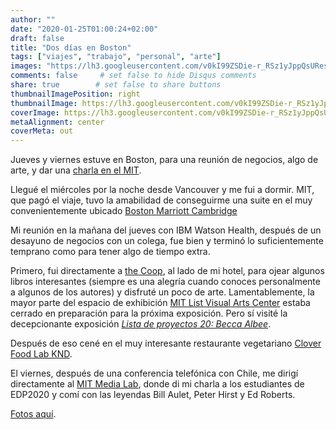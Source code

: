 ```yaml
---
author: ""
date: "2020-01-25T01:00:24+02:00"
draft: false
title: "Dos días en Boston"
tags: ["viajes", "trabajo", "personal", "arte"]
images: "https://lh3.googleusercontent.com/v0kI99ZSDie-r_RSz1yJppQsUResCg6wLHaSDvWV4-ciB0C6z525wVLQE8EzanG1RvLi0IrP-pg98LtKa6XcLW0WgnJzgMJ0Lq9pnolH9XtQlyGT0e3-6CbclavUSzEvEA1c9sKyPfk=w1920-h1080"
comments: false     # set false to hide Disqus comments
share: true        # set false to share buttons
thumbnailImagePosition: right
thumbnailImage: https://lh3.googleusercontent.com/v0kI99ZSDie-r_RSz1yJppQsUResCg6wLHaSDvWV4-ciB0C6z525wVLQE8EzanG1RvLi0IrP-pg98LtKa6XcLW0WgnJzgMJ0Lq9pnolH9XtQlyGT0e3-6CbclavUSzEvEA1c9sKyPfk=w1920-h1080
coverImage: https://lh3.googleusercontent.com/v0kI99ZSDie-r_RSz1yJppQsUResCg6wLHaSDvWV4-ciB0C6z525wVLQE8EzanG1RvLi0IrP-pg98LtKa6XcLW0WgnJzgMJ0Lq9pnolH9XtQlyGT0e3-6CbclavUSzEvEA1c9sKyPfk=w1920-h1080
metaAlignment: center
coverMeta: out
---
```


Jueves y viernes estuve en Boston, para una reunión de negocios, algo de arte, y dar una [charla en el MIT](https://blog.cortell.net/2020/01/my-talk-at-mit/).

<!--more-->

Llegué el miércoles por la noche desde Vancouver y me fui a dormir. MIT, que pagó el viaje, tuvo la amabilidad de conseguirme una suite en el muy convenientemente ubicado [Boston Marriott Cambridge](https://www.marriott.com/hotels/travel/boscb-boston-marriott-cambridge/ )

Mi reunión en la mañana del jueves con IBM Watson Health, después de un desayuno de negocios con un colega, fue bien y terminó lo suficientemente temprano como para tener algo de tiempo extra.

Primero, fui directamente a [the Coop](https://store.thecoop.com/mit/), al lado de mi hotel, para ojear algunos libros interesantes (siempre es una alegría cuando conoces personalmente a algunos de los autores) y disfruté un poco de arte. Lamentablemente, la mayor parte del espacio de exhibición [MIT List Visual Arts Center](https://listart.mit.edu) estaba cerrado en preparación para la próxima exposición. Pero sí visité la  decepcionante exposición *[Lista de proyectos 20: Becca Albee](https://listart.mit.edu/exhibitions/list-projects-becca-albee)*.

Después de eso cené en el muy interesante restaurante vegetariano [Clover Food Lab KND](https://www.cloverfoodlab.com/locations/location/?l=cloverknd).

El viernes, después de una conferencia telefónica con Chile, me dirigí directamente al [MIT Media Lab](https://www.media.mit.edu/), donde di mi charla a los estudiantes de EDP2020 y comí con las leyendas Bill Aulet, Peter Hirst y Ed Roberts.

[Fotos aquí](https://photos.app.goo.gl/YkyQtQcL3rTKRZaE9).

<script src="https://cdn.jsdelivr.net/npm/publicalbum@latest/embed-ui.min.js" async></script>
<div class="pa-gallery-player-widget" style="width:100%; height:480px; display:none;"
  data-link="https://photos.app.goo.gl/YkyQtQcL3rTKRZaE9"
  data-title="26 new photos by Jorge Cortell">
  <object data="https://lh3.googleusercontent.com/tyldtnlBzl3erMDMT1A4e6yH36XjAwSpPic7xOIVIghAZy1-iAElpX8VT4vBcTm12UWs2NcYZHIiZ9GAFXA0r-yJxfhPVjvXPKyPTZV-_QpYkpVzERj5hacyfoANdBcY5ow8trneS1o=w1920-h1080"></object>
  <object data="https://lh3.googleusercontent.com/gsyH6yzHVugc-tjjyKVOohSzQXIlNpnlz-cJZxPV5JGWqDO9xrTk5zdZV9C8U6JRMsHwe0x2lG4lJEtejdTfNFWNERQcq6Fp25VNFsbFX9cjLKv-M-eY2nt4GAQxi0JOgio5WkqDDow=w1920-h1080"></object>
  <object data="https://lh3.googleusercontent.com/fym8VC3c55jmEtqj2OyNp2pOllbpyRYN5VEbIoW6fDuWp48XwMXzWRFWQhxScdUYSRlpEMG6gvLPt1-Oi-mrOTI0-DHqMW6CiXoulSVZamK17bUGE7I6rtxX1AdelPUI3UokN08P_1I=w1920-h1080"></object>
  <object data="https://lh3.googleusercontent.com/bE4ZGIeyBFZ2mk3sSC6QfjSqqQbc4t1Sz0A-lNjQoKYT0JEeuWm-PjwmQBq97RlCwqcMxCxv5y-V1tg1UU1WmJLUNNSrFdb7opgGfzmq-zvcacRbiHCJ22Ke0KRkRl867gCLInKs4QE=w1920-h1080"></object>
  <object data="https://lh3.googleusercontent.com/Fuzu53fCNB1FuJx6sv7YZKhkF8ZWKe8W6EoRoqbkocGMR5Dow0Q9PsHItOoIoUOfLiZ1HComuuhE2A46w5i_uHO2dUzzg0mWhDJxS7RvQ7tzpcbeU2wDjlZdMPD-9jYAaeRwP9bTWbk=w1920-h1080"></object>
  <object data="https://lh3.googleusercontent.com/Se062l0QrosJx3ySgxbspB5og1180eFJlViRONXXWT61F-oDeUIA3T7h1s873I3zsoPXPhmwVx7jgRUxR2R6Hoh5dU881cHUJUvb3E-8yArOXFNX7nn_OSiRtS1iML1r5DMW6fVHr-w=w1920-h1080"></object>
  <object data="https://lh3.googleusercontent.com/YBIDlkTh3do3vvrqK0iRFRAB-Cjd4o6Bd_pZv-dj5lQXwv8jK0aGsecpco0DJqTiPGrKWN8JDPWzhrU9VYYgMvrkLX8p96UyMKCza3O2q8U--E23k00ARAKrBnt8QF8nm3lFRJbvJFs=w1920-h1080"></object>
  <object data="https://lh3.googleusercontent.com/dZjZKlAMp2JSPJqSQDIMhxlZJZAueGNFnTXzLaJlK4KBch46GBDa5eZmCl_UGfUbWA_kuv-97Ll4GY7eCk93MKkP4WK1F0fBTKcW_yBgqrE0Jvi-mzzVZ5gDp3PuNYQ_59NMrcNR6G0=w1920-h1080"></object>
  <object data="https://lh3.googleusercontent.com/Uy8RWp5fwMl4gQxmPByXdocQj_UNq4ejj1lvNmBzCON-RFJP6HYwWjtOq6uXhr3FN-QLej2VNtDk-WIBn0Sfhb-HzBQkjY39zseWoSK4pcAFw_q9_LtBbYPUfXI8GpNMQZ071NOvJMw=w1920-h1080"></object>
  <object data="https://lh3.googleusercontent.com/tukM_shwGw9il4V0XxLkRV6ivkhOP51txm3oL2skl5KZT-lK7cnb-zrmNCtO-moyadEzJlFHsEiR31ukNcC-KN1rfJcJBbmPbtOk-UtFkoOIxaSF2OdhjCIxdM1i4xuQzsqYetM3rWk=w1920-h1080"></object>
  <object data="https://lh3.googleusercontent.com/XhGbG3Bmz-brxdVGdgqnBEvmOEMCWsfEZ35Il2HrXGnKsFsY9hGqR5-MfDrbhjWhutkXssO34Es0b4VE7CGNDyVNNu1s6dj_ryaLoPO-jl4OpT_mZxayinX8TA5dJYdaHxmQSimqTMA=m37" type="video/mp4"></object>
  <object data="https://lh3.googleusercontent.com/hwMYG2Ol9wtmuaLwWGGjSir9GHn1sz4X48CwH8H0zDYwKrdJB_6JXHgXrPnhTKFeKd3P0MJ-N4brnoDBBZVHxyeBgO2VHMCG7itQ39tYewSX4npu-nnOhDz8yxImLDDdYxGGHQJAAs0=w1920-h1080"></object>
  <object data="https://lh3.googleusercontent.com/8tQyXOgcj7l555WNWccOI9bHQHrbiImugaIB72Ms_XsT-au5LvokgNv9PIovwreb7NGkU7aiNaAv5fOEjb4aQod6HszaYN5KrHaIQeIQPgTmNhGRtRhpZW79wvp6OU39pdwkpU3vYdY=w1920-h1080"></object>
  <object data="https://lh3.googleusercontent.com/HiwpbpkKJVsdfNweuOPyotF5H7_tgD6-FZpRXroB4E1ZqlciiKlfTd2mi5oWW6uDiYxPSoR3f4MZaV7f_ymGf9LRmxZnsN5X361B5-GSqqQoFEX6HO4JJszh7Esa089O0yh3mBT3zC4=w1920-h1080"></object>
  <object data="https://lh3.googleusercontent.com/P9fFkDKVNCW73305lovwjyr_aTYHpbe416GCyXqcceypX-4VHromkbB2aCrd4zgdrap9EaWN9fiB3fh2QyT4zTgrrYGHY1vfS_24LaVM2zqDGwvdD_CmDijxxGTxfwvEyZ0fmgh_UeE=w1920-h1080"></object>
  <object data="https://lh3.googleusercontent.com/QJlE2tK9GbEi1udhjkvm11uAtEBqFYDiYflBhD-O-Jh4hyEttAbx6b4fxxm0CvfxoJ2fXy-_a4HRzK77ujv4Ysf_1oOihOkfSCOn_OLUHFBxvOsSum21vF-baXcnE_PoSES7k-TKFek=w1920-h1080"></object>
  <object data="https://lh3.googleusercontent.com/_Mdp5f2dn1SK_CeEwSelcL953SlmgPMeLXbV1Wh_O9sG_XLh6wauDZUGtRWQluV8dnVe2AWyJRArXrbB6LB-zxOCaEZswqHRUiInlxodF-XmPi-ShEckAT2X7EFfTUnTffHPPJyPluE=w1920-h1080"></object>
  <object data="https://lh3.googleusercontent.com/sPZdDK6JcUZSxFZjbY_4nwfkO7Vp5dC5ln6a2yzZhQ4Mzh5wt9_cVTFAsTXxWBV__6EU9wDsIbB7OsWAtA7z1QyvNm0jYgSE19wyGSBGN38bF_GBFMjy59Hr2FUtBRLgg-JmP4Pg6o4=w1920-h1080"></object>
  <object data="https://lh3.googleusercontent.com/P9hnr68BiRM4irdCEWwq3PLEREUXUU-gGbCY4Zjm8uHJ9FTqcM6_q0IQ-Ig-FMc9rTRHUwPqKyGd6KRfVjHtyY2XbMK2yc4au43XrVJArjEiDKPw8OuHC_jI0houmvmUW4STrrsUtTM=w1920-h1080"></object>
  <object data="https://lh3.googleusercontent.com/KjFNpgtKvVNOf0xXMaiwmhdmF3CFv4O-VvlElTZx_7ylOBheWowGmVbI-NP5zc9ADus3IHFXFofGUwk3LrI3oYvyT6nYgCRcO4WbaYZ7BNKt2Wp-dYkHWKgvQJ2-ULbWvySvlaphYOg=w1920-h1080"></object>
  <object data="https://lh3.googleusercontent.com/pVNvMqT22ivWyyI9Sre__R0gpfsBi5C3LdG59wLP2YEHDzNr1j09lNaCtjqvP5HugEFV7LZYBsKXeLvkKSs7ASYNEnb4gxhcfWVmCrhz2nQhcHZkRbXrWhq9wRftsm78GvvRYPfsgtE=w1920-h1080"></object>
  <object data="https://lh3.googleusercontent.com/_Qn7qte3r5n5w44g0ICUUjCJi2SVHXJmKk-gzGQlPwFLB-qn3B5qHSBwBqOV0epB-HfXn0SBLyWza8X1CUs_3RJXGBcW71NE1bHTJ6jrTVxtiJIfwSC-ro4lS71HdG5o2R1evDQ1rk0=w1920-h1080"></object>
  <object data="https://lh3.googleusercontent.com/xaw_FL6Gi3flDgcwKikbTmQpZONH4scygUEAp9iwVSRhD-mE0b9LGbmloS4JeSTOq8swnw23Rb-DLbmCT_MggqQnt4MMyWZe93XDSdrRaeGNGJkdTIEiBnIaLpFuCGuWG-kxAYdKjpo=w1920-h1080"></object>
  <object data="https://lh3.googleusercontent.com/Vo6knUarksyJ4RNn5rrcUkg7Qjo5NeaYJWRNDZEp_wNWLuOCpJGt7a84MquO3loktBnD660MsYWCzJYFBBhWugDllCEe_tsIWXhqLymwl5ZBLnCwC0RYUtrBnl9PXIsC07DTKsexKpg=w1920-h1080"></object>
  <object data="https://lh3.googleusercontent.com/eS-k2unePiCH3IYHO2C5Cu6rnfUHYr8DaLr27tPvpHh37FN_nxFACvMyBRzETlLj1-VpyV_8dJQokTTozdVNqG9aZXRIhFrdZr4uaOG3eBH0MdXVQkCA3beqGz_2rUsR1XACnf7i0vg=w1920-h1080"></object>
  <object data="https://lh3.googleusercontent.com/2xuASxwYoYVj4Jz19260gRblDDd0MTwMKmLcHIZnhk-M6DVZkPK7weBkyw3mLwmW1S74MiObrUk6RINXZ_ZbAwpcnz16NiWLLU3JG_T1u6N3t0rYr1es_Phr_48WyK0cwWlHcPVq5hg=w1920-h1080"></object>
</div>
